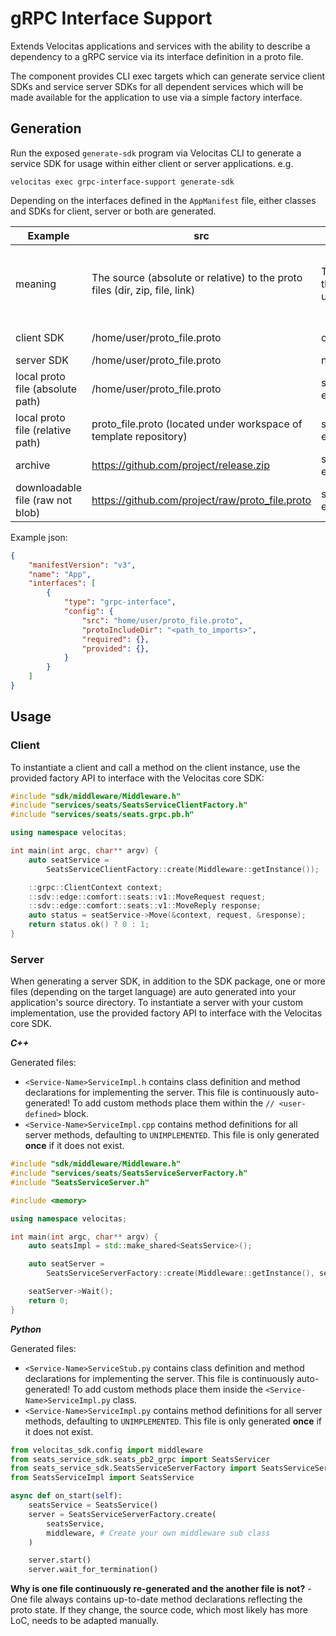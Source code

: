 # gRPC Interface Support

Extends Velocitas applications and services with the ability to describe a dependency to a gRPC service via its interface definition in a proto file.

The component provides CLI exec targets which can generate service client SDKs and service server SDKs for all dependent services which will be made available for the application to use via a simple factory interface.

## Generation

Run the exposed `generate-sdk` program via Velocitas CLI to generate a service SDK for usage within either client or server applications.
e.g.

```
velocitas exec grpc-interface-support generate-sdk
```

Depending on the interfaces defined in the `AppManifest` file, either classes and SDKs for client, server or both are generated.


| Example                          | src                                                                         | required                           | provided                                         | protoIncludeDir                                                      | pathInZip                                                               |
| -------------------------------- | --------------------------------------------------------------------------- | ---------------------------------- | ------------------------------------------------ | -------------------------------------------------------------------- | ----------------------------------------------------------------------- |
| meaning                          | The source (absolute or relative) to the proto files (dir, zip, file, link) | The functions that the client uses | Set if the server code shall be generated to {}. | The path to some imports in the protot files (default parent folder) | If you have multiple folders in a zip and just want one to be generated |
| client SDK                       | /home/user/proto_file.proto                                                 | client_function()                  | not defined                                      | path_to_imports                                                      | undefined                                                               |
| server SDK                       | /home/user/proto_file.proto                                                 | not defined                        | {}                                               | path_to_imports                                                      | undefined                                                               |
| local proto file (absolute path) | /home/user/proto_file.proto                                                 | see sdk examples                   | see sdk examples                                 | path_to_imports                                                      | undefined                                                               |
| local proto file (relative path) | proto_file.proto (located under workspace of template repository)           | see sdk examples                   | see sdk examples                                 | path_to_imports                                                      | undefined                                                               |
| archive                          | https://github.com/project/release.zip                                      | see sdk examples                   | see sdk examples                                 | path_to_imports                                                      | rel_path_archive                                                        |
| downloadable file (raw not blob) | https://github.com/project/raw/proto_file.proto                             | see sdk examples                   | see sdk examples                                 | path_to_imports                                                      | undefined                                                               |

Example json:
```json
{
    "manifestVersion": "v3",
    "name": "App",
    "interfaces": [
        {
            "type": "grpc-interface",
            "config": {
                "src": "home/user/proto_file.proto",
                "protoIncludeDir": "<path_to_imports>",
                "required": {},
                "provided": {},
            }
        }
    ]
}
```

## Usage

### Client

To instantiate a client and call a method on the client instance, use the provided factory API to interface with the Velocitas core SDK:

```cpp
#include "sdk/middleware/Middleware.h"
#include "services/seats/SeatsServiceClientFactory.h"
#include "services/seats/seats.grpc.pb.h"

using namespace velocitas;

int main(int argc, char** argv) {
    auto seatService =
        SeatsServiceClientFactory::create(Middleware::getInstance());

    ::grpc::ClientContext context;
    ::sdv::edge::comfort::seats::v1::MoveRequest request;
    ::sdv::edge::comfort::seats::v1::MoveReply response;
    auto status = seatService->Move(&context, request, &response);
    return status.ok() ? 0 : 1;
}
```

### Server

When generating a server SDK, in addition to the SDK package, one or more files (depending on the target language) are auto generated into your application's source directory. To instantiate a server with your custom implementation, use the provided factory API to interface with the Velocitas core SDK.

***C++***

Generated files:

* `<Service-Name>ServiceImpl.h` contains class definition and method declarations for implementing the server. This file is continuously auto-generated! To add custom methods place them within the `// <user-defined>` block.
* `<Service-Name>ServiceImpl.cpp` contains method definitions for all server methods, defaulting to `UNIMPLEMENTED`. This file is only generated **once** if it does not exist.

```cpp
#include "sdk/middleware/Middleware.h"
#include "services/seats/SeatsServiceServerFactory.h"
#include "SeatsServiceServer.h"

#include <memory>

using namespace velocitas;

int main(int argc, char** argv) {
    auto seatsImpl = std::make_shared<SeatsService>();

    auto seatServer =
        SeatsServiceServerFactory::create(Middleware::getInstance(), seatsImpl);

    seatServer->Wait();
    return 0;
}

```

***Python***

Generated files:

* `<Service-Name>ServiceStub.py` contains class definition and method declarations for implementing the server. This file is continuously auto-generated! To add custom methods place them inside the `<Service-Name>ServiceImpl.py` class.
* `<Service-Name>ServiceImpl.py` contains method definitions for all server methods, defaulting to `UNIMPLEMENTED`. This file is only generated **once** if it does not exist.

```python
from velocitas_sdk.config import middleware
from seats_service_sdk.seats_pb2_grpc import SeatsServicer
from seats_service_sdk.SeatsServiceServerFactory import SeatsServiceServerFactory
from SeatsServiceImpl import SeatsService

async def on_start(self):
    seatsService = SeatsService()
    server = SeatsServiceServerFactory.create(
        seatsService,
        middleware, # Create your own middleware sub class
    )

    server.start()
    server.wait_for_termination()
```

**Why is one file continuously re-generated and the another file is not?** - One file always contains up-to-date method declarations reflecting the proto state. If they change, the source code, which most likely has more LoC, needs to be adapted manually.
